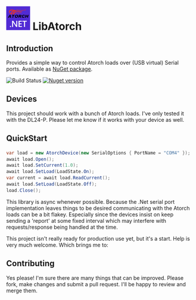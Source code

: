 # ![Logo](https://github.com/RobThree/LibAtorch/raw/main/LibAtorch/logo_small.png) LibAtorch

## Introduction

Provides a simple way to control Atorch loads over (USB virtual) Serial ports. Available as [NuGet package](https://www.nuget.org/packages/CFNReader).

![Build Status](https://img.shields.io/github/actions/workflow/status/RobThree/LibAtorch/test.yml?branch=main&style=flat-square) [![Nuget version](https://img.shields.io/nuget/v/LibAtorch.svg?style=flat-square)](https://www.nuget.org/packages/LibAtorch/)

## Devices

This project should work with a bunch of Atorch loads. I've only tested it with the DL24-P. Please let me know if it works with your device as well.

## QuickStart

```c#
var load = new AtorchDevice(new SerialOptions { PortName = "COM4" });
await load.Open();
await load.SetCurrent(1.0);
await load.SetLoad(LoadState.On);
var current = await load.ReadCurrent();
await load.SetLoad(LoadState.Off);
load.Close();
```

This library is async whenever possible. Because the .Net serial port implementation leaves things to be desired communicating with the Atorch loads can be a bit flakey. Especially since the devices insist on keep sending a 'report' at some fixed interval which may interfere with requests/response being handled at the time.

This project isn't really ready for production use yet, but it's a start. Help is very much welcome. Which brings me to:

## Contributing

Yes please! I'm sure there are many things that can be improved. Please fork, make changes and submit a pull request. I'll be happy to review and merge them.